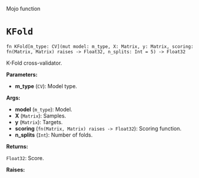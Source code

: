 Mojo function

# `KFold`

```mojo
fn KFold[m_type: CV](mut model: m_type, X: Matrix, y: Matrix, scoring: fn(Matrix, Matrix) raises -> Float32, n_splits: Int = 5) -> Float32
```

K-Fold cross-validator.

**Parameters:**

- **m_type** (`CV`): Model type.

**Args:**

- **model** (`m_type`): Model.
- **X** (`Matrix`): Samples.
- **y** (`Matrix`): Targets.
- **scoring** (`fn(Matrix, Matrix) raises -> Float32`): Scoring function.
- **n_splits** (`Int`): Number of folds.

**Returns:**

`Float32`: Score.

**Raises:**

